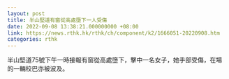 ```yaml
---
layout: post
title: 半山堅道有窗從高處墮下一人受傷
date: 2022-09-08 13:38:21.000000000 +08:00
link: https://news.rthk.hk/rthk/ch/component/k2/1666051-20220908.htm
categories: rthk
---
```


半山堅道75號下午一時接報有窗從高處墮下，擊中一名女子，她手部受傷，在場的一輛校巴亦被波及。
